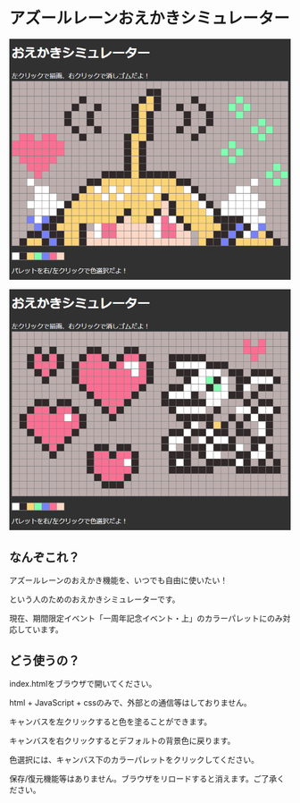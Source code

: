 
# アズールレーンおえかきシミュレーター

![エルドリッジかわいいよエルドリッジ](doc/image/SS01.png)  

![ハートマークいっぱい](doc/image/SS02.png)  

## なんぞこれ？

アズールレーンのおえかき機能を、いつでも自由に使いたい！  

という人のためのおえかきシミュレーターです。  

現在、期間限定イベント「一周年記念イベント・上」のカラーパレットにのみ対応しています。  


## どう使うの？

index.htmlをブラウザで開いてください。  

html + JavaScript + cssのみで、外部との通信等はしておりません。  

キャンバスを左クリックすると色を塗ることができます。  

キャンバスを右クリックするとデフォルトの背景色に戻ります。  

色選択には、キャンバス下のカラーパレットをクリックしてください。  

保存/復元機能等はありません。ブラウザをリロードすると消えます。ご了承ください。  
